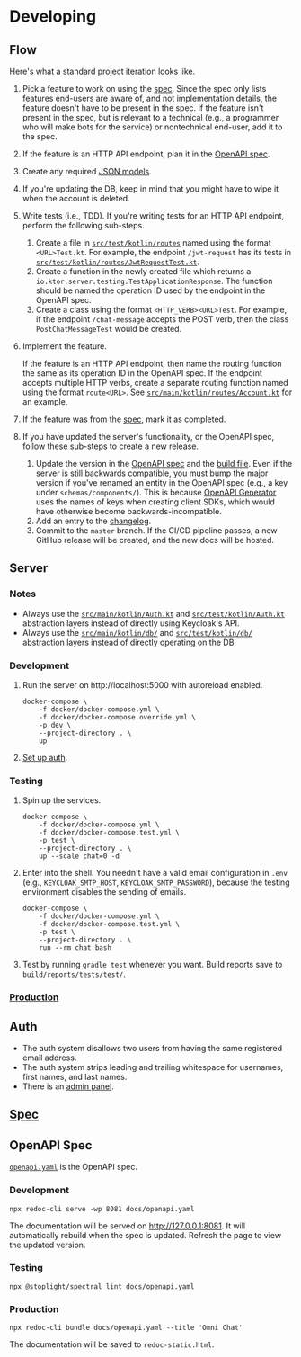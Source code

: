 # Developing

## Flow

Here's what a standard project iteration looks like.

1. Pick a feature to work on using the [spec](spec.md). Since the spec only lists features end-users are aware of, and not implementation details, the feature doesn't have to be present in the spec. If the feature isn't present in the spec, but is relevant to a technical (e.g., a programmer who will make bots for the service) or nontechnical end-user, add it to the spec. 
1. If the feature is an HTTP API endpoint, plan it in the [OpenAPI spec](openapi.yaml).
1. Create any required [JSON models](../src/main/kotlin/Json.kt).
1. If you're updating the DB, keep in mind that you might have to wipe it when the account is deleted.
1. Write tests (i.e., TDD). If you're writing tests for an HTTP API endpoint, perform the following sub-steps.
    1. Create a file in [`src/test/kotlin/routes`](../src/test/kotlin/routes) named using the format `<URL>Test.kt`. For example, the endpoint `/jwt-request` has its tests in [`src/test/kotlin/routes/JwtRequestTest.kt`](../src/test/kotlin/routes/JwtRequestTest.kt).
    1. Create a function in the newly created file which returns a `io.ktor.server.testing.TestApplicationResponse`. The function should be named the operation ID used by the endpoint in the OpenAPI spec.
    1. Create a class using the format `<HTTP_VERB><URL>Test`. For example, if the endpoint `/chat-message` accepts the POST verb, then the class `PostChatMessageTest` would be created.
1. Implement the feature.

    If the feature is an HTTP API endpoint, then name the routing function the same as its operation ID in the OpenAPI spec. If the endpoint accepts multiple HTTP verbs, create a separate routing function named using the format `route<URL>`. See [`src/main/kotlin/routes/Account.kt`](../src/main/kotlin/routes/Account.kt) for an example.
1. If the feature was from the [spec](spec.md), mark it as completed.
1. If you have updated the server's functionality, or the OpenAPI spec, follow these sub-steps to create a new release.
    1. Update the version in the [OpenAPI spec](openapi.yaml) and the [build file](../build.gradle.kts). Even if the server is still backwards compatible, you must bump the major version if you've renamed an entity in the OpenAPI spec (e.g., a key under `schemas/components/`). This is because [OpenAPI Generator](https://openapi-generator.tech/) uses the names of keys when creating client SDKs, which would have otherwise become backwards-incompatible.
    1. Add an entry to the [changelog](CHANGELOG.md).
    1. Commit to the `master` branch. If the CI/CD pipeline passes, a new GitHub release will be created, and the new docs will be hosted.

## Server

### Notes

- Always use the [`src/main/kotlin/Auth.kt`](../src/main/kotlin/Auth.kt) and [`src/test/kotlin/Auth.kt`](../src/test/kotlin/Auth.kt) abstraction layers instead of directly using Keycloak's API.
- Always use the [`src/main/kotlin/db/`](../src/main/kotlin/db) and [`src/test/kotlin/db/`](../src/test/kotlin/db) abstraction layers instead of directly operating on the DB.

### Development

1. Run the server on http://localhost:5000 with autoreload enabled.
    ```
    docker-compose \
        -f docker/docker-compose.yml \
        -f docker/docker-compose.override.yml \
        -p dev \
        --project-directory . \
        up
    ```
1. [Set up auth](auth_setup.md).

### Testing

1. Spin up the services.
    ```
    docker-compose \
        -f docker/docker-compose.yml \
        -f docker/docker-compose.test.yml \
        -p test \
        --project-directory . \
        up --scale chat=0 -d
    ```
1. Enter into the shell. You needn't have a valid email configuration in `.env` (e.g., `KEYCLOAK_SMTP_HOST`, `KEYCLOAK_SMTP_PASSWORD`), because the testing environment disables the sending of emails.
    ```
    docker-compose \
        -f docker/docker-compose.yml \
        -f docker/docker-compose.test.yml \
        -p test \
        --project-directory . \
        run --rm chat bash
    ```
1. Test by running `gradle test` whenever you want. Build reports save to `build/reports/tests/test/`.

### [Production](production.md)

## Auth

- The auth system disallows two users from having the same registered email address.
- The auth system strips leading and trailing whitespace for usernames, first names, and last names.
- There is an [admin panel](auth_admin_panel.md).

## [Spec](spec.md)

## OpenAPI Spec

[`openapi.yaml`](openapi.yaml) is the OpenAPI spec.

### Development

```
npx redoc-cli serve -wp 8081 docs/openapi.yaml
```

The documentation will be served on http://127.0.0.1:8081. It will automatically rebuild when the spec is updated. Refresh the page to view the updated version.

### Testing

```
npx @stoplight/spectral lint docs/openapi.yaml
```

### Production

```
npx redoc-cli bundle docs/openapi.yaml --title 'Omni Chat'
```

The documentation will be saved to `redoc-static.html`.